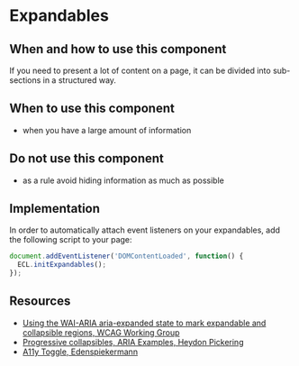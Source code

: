 # Expandables

## When and how to use this component

If you need to present a lot of content on a page, it can be divided into
sub-sections in a structured way.

## When to use this component

* when you have a large amount of information

## Do not use this component

* as a rule avoid hiding information as much as possible

## Implementation

In order to automatically attach event listeners on your expandables, add the
following script to your page:

```javascript
document.addEventListener('DOMContentLoaded', function() {
  ECL.initExpandables();
});
```

## Resources

* [Using the WAI-ARIA aria-expanded state to mark expandable and collapsible regions, WCAG Working Group](https://www.w3.org/WAI/GL/wiki/Using_the_WAI-ARIA_aria-expanded_state_to_mark_expandable_and_collapsible_regions)
* [Progressive collapsibles, ARIA Examples, Heydon Pickering](http://heydonworks.com/practical_aria_examples/#progressive-collapsibles)
* [A11y Toggle, Edenspiekermann](https://edenspiekermann.github.io/a11y-toggle/)
